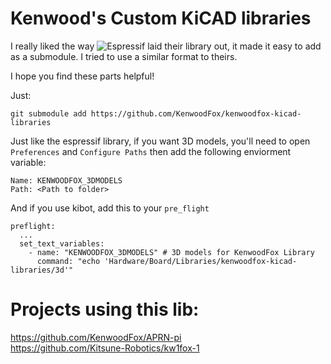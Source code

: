 # Kenwood's Custom KiCAD libraries

I really liked the way ![Espressif](https://github.com/espressif/kicad-libraries) laid their library out, it made it
easy to add as a submodule. I tried to use a similar format to theirs.

I hope you find these parts helpful!

Just:

```
git submodule add https://github.com/KenwoodFox/kenwoodfox-kicad-libraries
```

Just like the espressif library, if you want 3D models, you'll need to
open `Preferences` and `Configure Paths` then add the following enviorment variable:

```
Name: KENWOODFOX_3DMODELS
Path: <Path to folder>
```

And if you use kibot, add this to your `pre_flight`

```
preflight:
  ...
  set_text_variables:
    - name: "KENWOODFOX_3DMODELS" # 3D models for KenwoodFox Library
      command: "echo 'Hardware/Board/Libraries/kenwoodfox-kicad-libraries/3d'"
```

# Projects using this lib:

https://github.com/KenwoodFox/APRN-pi  
https://github.com/Kitsune-Robotics/kw1fox-1  

